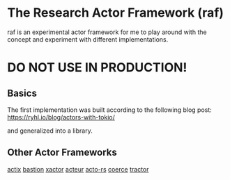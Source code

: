 # The Research Actor Framework (raf)
raf is an experimental actor framework for me to play
around with the concept and experiment with different implementations.

# DO NOT USE IN PRODUCTION!

## Basics
The first implementation was built according to the following blog post:
https://ryhl.io/blog/actors-with-tokio/

and generalized into a library.

## Other Actor Frameworks
[actix](https://crates.io/crates/actix)
[bastion](https://crates.io/crates/bastion)
[xactor](https://crates.io/crates/xactor)
[acteur](https://crates.io/crates/acteur)
[acto-rs](https://crates.io/crates/acto-rs)
[coerce](https://crates.io/crates/coerce)
[tractor](https://crates.io/crates/tractor)
